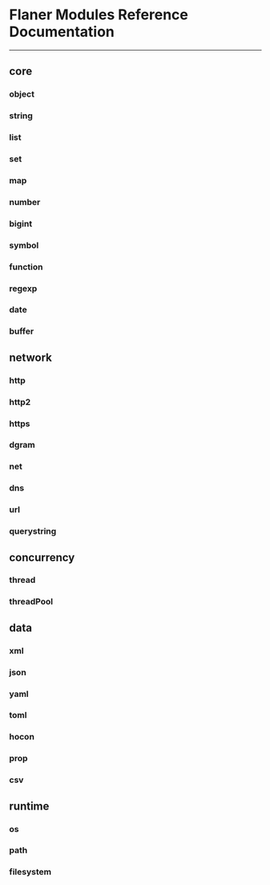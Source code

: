# Flaner Modules Reference Documentation

---

## core

### object

### string

### list

### set

### map

### number

### bigint

### symbol

### function

### regexp

### date

### buffer







## network

### http

### http2

### https

### dgram

### net

### dns

### url

### querystring







## concurrency

### thread

### threadPool







## data

### xml

### json

### yaml

### toml

### hocon

### prop

### csv







## runtime

### os

### path

### filesystem









